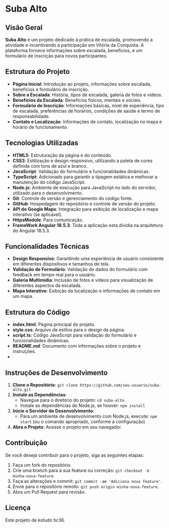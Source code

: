 # Suba Alto

## Visão Geral

**Suba Alto** é um projeto dedicado à prática de escalada, promovendo a atividade e incentivando a participação em Vitória da Conquista. A plataforma fornece informações sobre escalada, benefícios, e um formulário de inscrição para novos participantes.

## Estrutura do Projeto

- **Página Inicial**: Introdução ao projeto, informações sobre escalada, benefícios e formulário de inscrição.
- **Sobre a Escalada**: História, tipos de escalada, galeria de fotos e vídeos.
- **Benefícios da Escalada**: Benefícios físicos, mentais e sociais.
- **Formulário de Inscrição**: Informações básicas, nível de experiência, tipo de escalada, preferências de horários, condições de saúde e termo de responsabilidade.
- **Contato e Localização**: Informações de contato, localização no mapa e horário de funcionamento.

## Tecnologias Utilizadas

- **HTML5**: Estruturação da página e do conteúdo.
- **CSS3**: Estilização e design responsivo, utilizando a paleta de cores definida com tons de azul e branco.
- **JavaScript**: Validação do formulário e funcionalidades dinâmicas.
- **TypeScript**: Adicionado para garantir a tipagem estática e melhorar a manutenção do código JavaScript.
- **Node.js**: Ambiente de execução para JavaScript no lado do servidor, utilizado para o desenvolvimento.
- **Git**: Controle de versão e gerenciamento do código fonte.
- **GitHub**: Hospedagem do repositório e controle de versão do projeto.
- **API do Google Maps**: Integração para exibição de localização e mapa interativo (se aplicável).
- **HttpsModule**: Para comunicação.
- **FrameWork Angular 18.5.3**: Toda a aplicação esta dividia na arquitetura do Angular 18.5.3.

## Funcionalidades Técnicas

- **Design Responsivo**: Garantindo uma experiência de usuário consistente em diferentes dispositivos e tamanhos de tela.
- **Validação de Formulário**: Validação de dados do formulário com feedback em tempo real para o usuário.
- **Galeria Multimídia**: Inclusão de fotos e vídeos para visualização de diferentes aspectos da escalada.
- **Mapa Interativo**: Exibição da localização e informações de contato em um mapa.

## Estrutura do Código

- **index.html**: Página principal do projeto.
- **style.css**: Arquivo de estilos para o design da página.
- **script.ts**: Código JavaScript para validação do formulário e funcionalidades dinâmicas.
- **README.md**: Documento com informações sobre o projeto e instruções.
- 

## Instruções de Desenvolvimento

1. **Clone o Repositório**: `git clone https://github.com/seu-usuario/suba-alto.git`
2. **Instale as Dependências**: 
   - Navegue para o diretório do projeto: `cd suba-alto`
   - Instale as dependências do Node.js, se houver: `npm install`
3. **Inicie o Servidor de Desenvolvimento**:
   - Para um ambiente de desenvolvimento com Node.js, execute: `npm start` (ou o comando apropriado, conforme a configuração)
4. **Abra o Projeto**: Acesse o projeto em seu navegador.

## Contribuição

Se você deseja contribuir para o projeto, siga as seguintes etapas:

1. Faça um fork do repositório.
2. Crie uma branch para a sua feature ou correção: `git checkout -b minha-nova-feature`.
3. Faça as alterações e commit: `git commit -am 'Adiciona nova feature'`.
4. Envie para o repositório remoto: `git push origin minha-nova-feature`.
5. Abra um Pull Request para revisão.

## Licença

Este projeto de estudo tic36.

